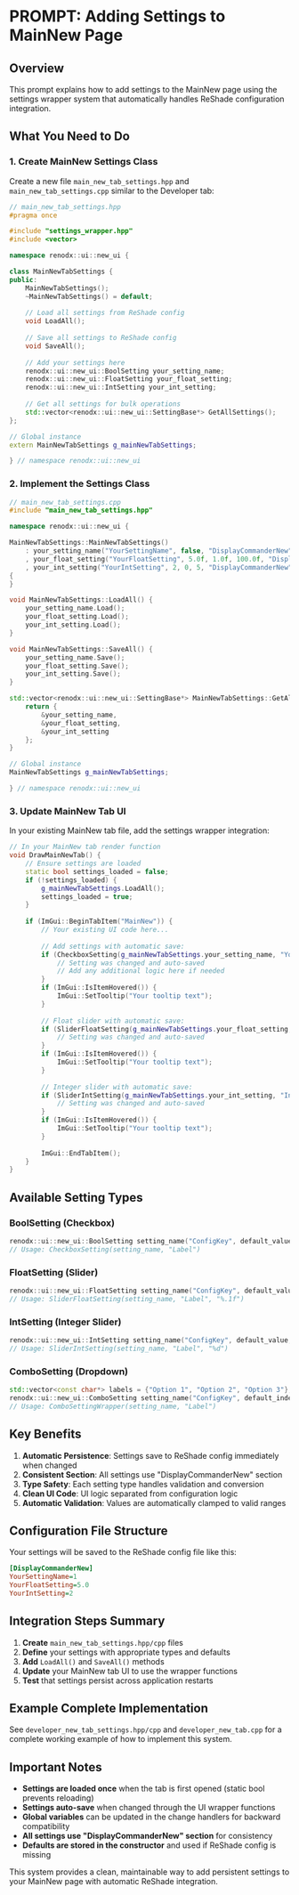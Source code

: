 # PROMPT: Adding Settings to MainNew Page

## Overview

This prompt explains how to add settings to the MainNew page using the settings wrapper system that automatically handles ReShade configuration integration.

## What You Need to Do

### 1. **Create MainNew Settings Class**

Create a new file `main_new_tab_settings.hpp` and `main_new_tab_settings.cpp` similar to the Developer tab:

```cpp
// main_new_tab_settings.hpp
#pragma once

#include "settings_wrapper.hpp"
#include <vector>

namespace renodx::ui::new_ui {

class MainNewTabSettings {
public:
    MainNewTabSettings();
    ~MainNewTabSettings() = default;
    
    // Load all settings from ReShade config
    void LoadAll();
    
    // Save all settings to ReShade config
    void SaveAll();
    
    // Add your settings here
    renodx::ui::new_ui::BoolSetting your_setting_name;
    renodx::ui::new_ui::FloatSetting your_float_setting;
    renodx::ui::new_ui::IntSetting your_int_setting;
    
    // Get all settings for bulk operations
    std::vector<renodx::ui::new_ui::SettingBase*> GetAllSettings();
};

// Global instance
extern MainNewTabSettings g_mainNewTabSettings;

} // namespace renodx::ui::new_ui
```

### 2. **Implement the Settings Class**

```cpp
// main_new_tab_settings.cpp
#include "main_new_tab_settings.hpp"

namespace renodx::ui::new_ui {

MainNewTabSettings::MainNewTabSettings()
    : your_setting_name("YourSettingName", false, "DisplayCommanderNew")           // false = default value
    , your_float_setting("YourFloatSetting", 5.0f, 1.0f, 100.0f, "DisplayCommanderNew")  // 5.0f = default, 1.0f-100.0f = range
    , your_int_setting("YourIntSetting", 2, 0, 5, "DisplayCommanderNew")        // 2 = default, 0-5 = range
{
}

void MainNewTabSettings::LoadAll() {
    your_setting_name.Load();
    your_float_setting.Load();
    your_int_setting.Load();
}

void MainNewTabSettings::SaveAll() {
    your_setting_name.Save();
    your_float_setting.Save();
    your_int_setting.Save();
}

std::vector<renodx::ui::new_ui::SettingBase*> MainNewTabSettings::GetAllSettings() {
    return {
        &your_setting_name,
        &your_float_setting,
        &your_int_setting
    };
}

// Global instance
MainNewTabSettings g_mainNewTabSettings;

} // namespace renodx::ui::new_ui
```

### 3. **Update MainNew Tab UI**

In your existing MainNew tab file, add the settings wrapper integration:

```cpp
// In your MainNew tab render function
void DrawMainNewTab() {
    // Ensure settings are loaded
    static bool settings_loaded = false;
    if (!settings_loaded) {
        g_mainNewTabSettings.LoadAll();
        settings_loaded = true;
    }
    
    if (ImGui::BeginTabItem("MainNew")) {
        // Your existing UI code here...
        
        // Add settings with automatic save:
        if (CheckboxSetting(g_mainNewTabSettings.your_setting_name, "Your Setting Label")) {
            // Setting was changed and auto-saved
            // Add any additional logic here if needed
        }
        if (ImGui::IsItemHovered()) {
            ImGui::SetTooltip("Your tooltip text");
        }
        
        // Float slider with automatic save:
        if (SliderFloatSetting(g_mainNewTabSettings.your_float_setting, "Float Setting", "%.1f")) {
            // Setting was changed and auto-saved
        }
        if (ImGui::IsItemHovered()) {
            ImGui::SetTooltip("Your tooltip text");
        }
        
        // Integer slider with automatic save:
        if (SliderIntSetting(g_mainNewTabSettings.your_int_setting, "Int Setting", "%d")) {
            // Setting was changed and auto-saved
        }
        if (ImGui::IsItemHovered()) {
            ImGui::SetTooltip("Your tooltip text");
        }
        
        ImGui::EndTabItem();
    }
}
```

## Available Setting Types

### **BoolSetting** (Checkbox)
```cpp
renodx::ui::new_ui::BoolSetting setting_name("ConfigKey", default_value, "DisplayCommanderNew");
// Usage: CheckboxSetting(setting_name, "Label")
```

### **FloatSetting** (Slider)
```cpp
renodx::ui::new_ui::FloatSetting setting_name("ConfigKey", default_value, min_value, max_value, "DisplayCommanderNew");
// Usage: SliderFloatSetting(setting_name, "Label", "%.1f")
```

### **IntSetting** (Integer Slider)
```cpp
renodx::ui::new_ui::IntSetting setting_name("ConfigKey", default_value, min_value, max_value, "DisplayCommanderNew");
// Usage: SliderIntSetting(setting_name, "Label", "%d")
```

### **ComboSetting** (Dropdown)
```cpp
std::vector<const char*> labels = {"Option 1", "Option 2", "Option 3"};
renodx::ui::new_ui::ComboSetting setting_name("ConfigKey", default_index, labels, "DisplayCommanderNew");
// Usage: ComboSettingWrapper(setting_name, "Label")
```

## Key Benefits

1. **Automatic Persistence**: Settings save to ReShade config immediately when changed
2. **Consistent Section**: All settings use "DisplayCommanderNew" section
3. **Type Safety**: Each setting type handles validation and conversion
4. **Clean UI Code**: UI logic separated from configuration logic
5. **Automatic Validation**: Values are automatically clamped to valid ranges

## Configuration File Structure

Your settings will be saved to the ReShade config file like this:

```ini
[DisplayCommanderNew]
YourSettingName=1
YourFloatSetting=5.0
YourIntSetting=2
```

## Integration Steps Summary

1. **Create** `main_new_tab_settings.hpp/cpp` files
2. **Define** your settings with appropriate types and defaults
3. **Add** `LoadAll()` and `SaveAll()` methods
4. **Update** your MainNew tab UI to use the wrapper functions
5. **Test** that settings persist across application restarts

## Example Complete Implementation

See `developer_new_tab_settings.hpp/cpp` and `developer_new_tab.cpp` for a complete working example of how to implement this system.

## Important Notes

- **Settings are loaded once** when the tab is first opened (static bool prevents reloading)
- **Settings auto-save** when changed through the UI wrapper functions
- **Global variables** can be updated in the change handlers for backward compatibility
- **All settings use "DisplayCommanderNew" section** for consistency
- **Defaults are stored in the constructor** and used if ReShade config is missing

This system provides a clean, maintainable way to add persistent settings to your MainNew page with automatic ReShade integration.
